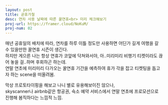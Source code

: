 ```yaml
---
layout: post
title: 곧휴가철
desc: 연차 사용 날짜에 따른 꿀연휴<br> 미리 체크해보기
proj-url: https://framer.cloud/NoKuM/
proj-num: 02
---
```




매년 공휴일의 배치에 따라, 연차를 하루 이틀 정도만 사용하면 어딘가 길게 여행을 갈 수 있을만한 꿀연휴 시즌이 생긴다.  
하지만 게으른 나는 항상 연휴가 코앞에 닥쳐와서야, 아..미리미리 비행기 티켓이라도 끊어 놓을 걸..하며 후회하곤 하는데.  
연말 연초에 미리미리 다가오는 꿀연휴 기간을 예측하여 휴가 각을 잡고 티켓팅을 돕고자 하는 scene을 떠올려봄.  

막상 프로토타이핑을 해보고 나니 별로 유용해보이진 않으나,  
skyscanner나 airbnb같은 항공권, 숙소 예약 서비스에서 연말 연초에 프로모션으로 진행해 봄직하다는 느낌적 느낌.  


